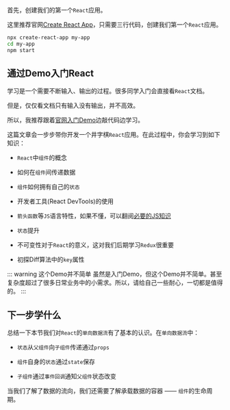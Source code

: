 首先，创建我们的第一个`React`应用。

这里推荐官网[Create React App](https://zh-hans.reactjs.org/docs/create-a-new-react-app.html#create-react-app)，只需要三行代码，创建我们第一个`React`应用。

```sh
npx create-react-app my-app
cd my-app
npm start
```

## 通过Demo入门React

学习是一个需要不断输入、输出的过程。很多同学入门会直接看`React`文档。

但是，仅仅看文档只有输入没有输出，并不高效。

所以，我推荐跟着[官网入门Demo](https://zh-hans.reactjs.org/tutorial/tutorial.html)边敲代码边学习。

这篇文章会一步步带你开发一个井字棋`React`应用。在此过程中，你会学习到如下知识：

- `React`中`组件`的概念

- 如何在`组件`间传递数据

- `组件`如何拥有自己的`状态`

- 开发者工具(React DevTools)的使用

- `箭头函数`等`JS`语言特性，如果不懂，可以翻阅[必要的JS知识](./js-for-react.html#常用的js语言特性)

- `状态`提升

- 不可变性对于`React`的意义，这对我们后期学习`Redux`很重要

- 初探Diff算法中的`key`属性

::: warning 这个Demo并不简单
虽然是入门Demo，但这个Demo并不简单。甚至复杂度超过了很多日常业务中的小需求。所以，请给自己一些耐心，一切都是值得的。
:::

## 下一步学什么

总结一下本节我们对`React`的`单向数据流`有了基本的认识。在`单向数据流`中：

- `状态`从`父组件`向`子组件`传递通过`props`

- `组件`自身的`状态`通过`state`保存

- `子组件`通过`事件回调`通知`父组件`状态改变

当我们了解了数据的流向，我们还需要了解承载数据的容器 —— `组件`的生命周期。